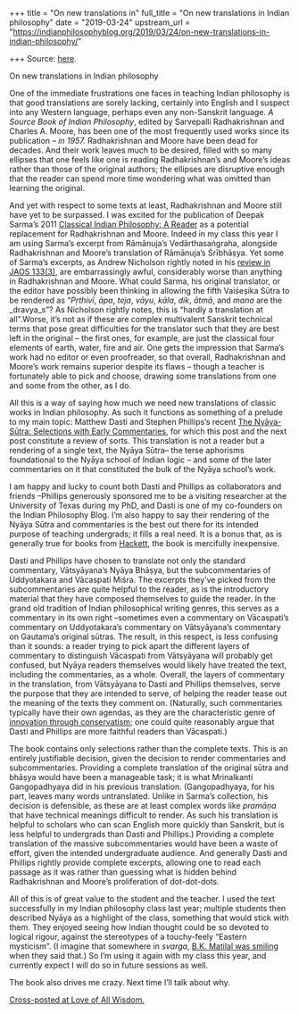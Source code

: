 +++
title = "On new translations in"
full_title = "On new translations in Indian philosophy"
date = "2019-03-24"
upstream_url = "https://indianphilosophyblog.org/2019/03/24/on-new-translations-in-indian-philosophy/"

+++
Source: [here](https://indianphilosophyblog.org/2019/03/24/on-new-translations-in-indian-philosophy/).

On new translations in Indian philosophy

One of the immediate frustrations one faces in teaching Indian
philosophy is that good translations are sorely lacking, certainly into
English and I suspect into any Western language, perhaps even any
non-Sanskrit language. *A Source Book of Indian Philosophy*, edited by
Sarvepalli Radhakrishnan and Charles A. Moore, has been one of the most
frequently used works since its publication – *in 1957.* Radhakrishnan
and Moore have been dead for decades. And their work leaves much to be
desired, filled with so many ellipses that one feels like one is reading
Radhakrishnan’s and Moore’s ideas rather than those of the original
authors; the ellipses are disruptive enough that the reader can spend
more time wondering what was omitted than learning the original.

And yet with respect to some texts at least, Radhakrishnan and Moore
still have yet to be surpassed. I was excited for the publication of
Deepak Sarma’s 2011 [Classical Indian Philosophy: A
Reader](https://www.amazon.com/Classical-Indian-Philosophy-Deepak-Sarma/dp/0231133995)
as a potential replacement for Radhakrishnan and Moore. Indeed in my
class this year I am using Sarma’s excerpt from Rāmānuja’s
Vedārthasaṅgraha, alongside Radhakrishnan and Moore’s translation of
Rāmānuja’s Śrībhāṣya. Yet some of Sarma’s excerpts, as Andrew Nicholson
rightly noted in his [review in JAOS
133(3)](https://www.academia.edu/5710899/Review_of_Classical_Indian_Philosophy_A_Reader_by_Deepak_Sarma),
are embarrassingly awful, considerably worse than anything in
Radhakrishnan and Moore. What could Sarma, his original translator, or
the editor have possibly been thinking in allowing the fifth Vaiśeṣika
Sūtra to be rendered as “*Pṛthivī*, *āpa*, *teja*, *vāyu*, *kāla*,
*dik*, *ātmā*, and *mana* are the \_dravya_s”? As Nicholson rightly
notes, this is “hardly a translation at all”.Worse, it’s not as if
these are complex multivalent Sanskrit technical terms that pose great
difficulties for the translator such that they are best left in the
original – the first ones, for example, are just the classical four
elements of earth, water, fire and air. One gets the impression that
Sarma’s work had no editor or even proofreader, so that overall,
Radhakrishnan and Moore’s work remains superior despite its flaws –
though a teacher is fortunately able to pick and choose, drawing some
translations from one and some from the other, as I do.

All this is a way of saying how much we need new translations of classic
works in Indian philosophy. As such it functions as something of a
prelude to my main topic: Matthew Dasti and Stephen Phillips’s recent
[The Nyāya-Sūtra: Selections with Early
Commentaries](https://www.amazon.com/Nyaya-sutra-Selections-Early-Commentaries/dp/1624666167),
for which this post and the next post constitute a review of sorts. This
translation is not a reader but a rendering of a single text, the Nyāya
Sūtra– the terse aphorisms foundational to the Nyāya school of Indian
logic – and some of the later commentaries on it that constituted the
bulk of the Nyāya school’s work.

I am happy and lucky to count both Dasti and Phillips as collaborators
and friends –Phillips generously sponsored me to be a visiting
researcher at the University of Texas during my PhD, and Dasti is one of
my co-founders on the Indian Philosophy Blog. I’m also happy to say
their rendering of the Nyāya Sūtra and commentaries is the best out
there for its intended purpose of teaching undergrads; it fills a real
need. It is a bonus that, as is generally true for books from
[Hackett](https://www.hackettpublishing.com/), the book is mercifully
inexpensive.

Dasti and Phillips have chosen to translate not only the standard
commentary, Vātsyāyana’s Nyāya Bhāṣya, but the subcommentaries of
Uddyotakara and Vācaspati Miśra. The excerpts they’ve picked from the
subcommentaries are quite helpful to the reader, as is the introductory
material that they have composed themselves to guide the reader. In the
grand old tradition of Indian philosophical writing genres, this serves
as a commentary in its own right –sometimes even a commentary on
Vācaspati’s commentary on Uddyotakara’s commentary on Vātsyāyana’s
commentary on Gautama’s original sūtras. The result, in this respect, is
less confusing than it sounds: a reader trying to pick apart the
different layers of commentary to distinguish Vācaspati from Vātsyāyana
will probably get confused, but Nyāya readers themselves would likely
have treated the text, including the commentaries, as a whole. Overall,
the layers of commentary in the translation, from Vātsyāyana to Dasti
and Phillips themselves, serve the purpose that they are intended to
serve, of helping the reader tease out the meaning of the texts they
comment on. (Naturally, such commentaries typically have their own
agendas, as they are the characteristic genre of [innovation through
conservatism](http://loveofallwisdom.com/blog/2012/05/on-innovation-through-conservatism/);
one could quite reasonably argue that Dasti and Phillips are more
faithful readers than Vācaspati.)

The book contains only selections rather than the complete texts. This
is an entirely justifiable decision, given the decision to render
commentaries and subcommentaries. Providing a complete translation of
the original sūtra and bhāṣya would have been a manageable task; it is
what Mrinalkanti Gangopadhyaya did in his previous translation.
(Gangopadhyaya, for his part, leaves many words untranslated. Unlike in
Sarma’s collection, his decision is defensible, as these are at least
complex words like *pramāṇa* that have technical meanings difficult to
render. As such his translation is helpful to scholars who can scan
English more quickly than Sanskrit, but is less helpful to undergrads
than Dasti and Phillips.) Providing a complete translation of the
massive subcommentaries would have been a waste of effort, given the
intended undergraduate audience. And generally Dasti and Phillips
rightly provide complete excerpts, allowing one to read each passage as
it was rather than guessing what is hidden behind Radhakrishnan and
Moore’s proliferation of dot-dot-dots.

All of this is of great value to the student and the teacher. I used the
text successfully in my Indian philosophy class last year; multiple
students then described Nyāya as a highlight of the class, something
that would stick with them. They enjoyed seeing how Indian thought could
be so devoted to logical rigour, against the stereotypes of a
touchy-feely “Eastern mysticism”. (I imagine that somewhere in *svarga*,
[B.K. Matilal was
smiling](http://loveofallwisdom.com/blog/2014/06/matilal-vs-radhakrishnan/)
when they said that.) So I’m using it again with my class this year, and
currently expect I will do so in future sessions as well.

The book also drives me crazy. Next time I’ll talk about why.

[Cross-posted at Love of All Wisdom.](http://wp.me/pxfBj-19O)
